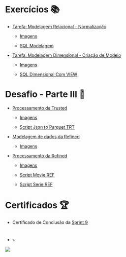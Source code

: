 # Exercícios 📚

- [Tarefa: Modelagem Relacional - Normalização](exercicios/seção-2-modelagem-de-dados/tarefa-1-modelagem-relacional-normalização/)

	- [Imagens](exercicios/seção-2-modelagem-de-dados/tarefa-1-modelagem-relacional-normalização/Relacional.png)
	
	- [SQL Modelagem](exercicios/seção-2-modelagem-de-dados/tarefa-1-modelagem-relacional-normalização/concessionaria.sql)
		

- [Tarefa: Modelagem Dimensional - Criação de Modelo](exercicios/seção-2-modelagem-de-dados/tarefa-2-modelagem-dimensional-criação-de-odelo/)

	- [Imagens](exercicios/seção-2-modelagem-de-dados/tarefa-2-modelagem-dimensional-criação-de-odelo/Modelagem_Dimensional.drawio.png)
	
	- [SQL Dimensional Com VIEW](exercicios/seção-2-modelagem-de-dados/tarefa-2-modelagem-dimensional-criação-de-odelo/concessionaria.sql)
 
 
# Desafio - Parte III 📝

-  [Processamento da Trusted](exercicios/seção-3-desafio-parte-III/1-tarefa-3-desafio-parte-3-processamento-da-trusted)
	
	- [Imagens](exercicios/seção-3-desafio-parte-III/1-tarefa-3-desafio-parte-3-processamento-da-trusted/README.md)  
		
	- [Script Json to Parquet TRT](exercicios/seção-3-desafio-parte-III/1-tarefa-3-desafio-parte-3-processamento-da-trusted/Scripts/04_Script_Json_to_Parquet_TRT.py)
		
		
		
-  [Modelagem de dados da Refined](exercicios/seção-3-desafio-parte-III/2-tarefa-4-desafio-parte-3-modelagem-de-dados-da-refined/)
	
	- [Imagens](exercicios/seção-3-desafio-parte-III/2-tarefa-4-desafio-parte-3-modelagem-de-dados-da-refined/README.md)
		
		

-  [Processamento da Refined](exercicios/seção-3-desafio-parte-III/3-tarefa-5-desafio-parte3-processamento-da-refined/)
	
	- [Imagens](exercicios/seção-3-desafio-parte-III/3-tarefa-5-desafio-parte3-processamento-da-refined/README.md)  
		
 	- [Script Movie REF](exercicios/seção-3-desafio-parte-III/3-tarefa-5-desafio-parte3-processamento-da-refined/Scripts/02_Script_Movie_REF.py)
 		
 	- [Script Serie REF](exercicios/seção-3-desafio-parte-III/3-tarefa-5-desafio-parte3-processamento-da-refined/Scripts/02_Script_Serie_REF.py)



# Certificados 🏆

- Certificado de Conclusão da
[Sprint 9](https://www.udemy.com/certificate/UC-74107622-3bf9-43d0-a193-2c7988389d5f/)


#



- ⤵
  
![](https://img-c.udemycdn.com/redactor/raw/assignment/2023-02-22_18-36-57-a495a18de7ef905b3fb1e89be896cba4.png)
